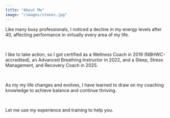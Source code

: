 ```yaml
---
title: "About Me"
image: "/images/stones.jpg"
---
```

Like many busy professionals, I noticed a decline in my energy levels after 40, affecting performance in virtually every area of my life.

<br>

I like to take action, so I got certified as a Wellness Coach in 2019 (NBHWC-accredited), an Advanced Breathing Instructor in 2022, and a Sleep, Stress Management, and Recovery Coach in 2025.

<br>

As my my life changes and evolves, I have learned to draw on my coaching knowledge to achieve balance and continue thriving.

<br>

Let me use my experience and training to help you.